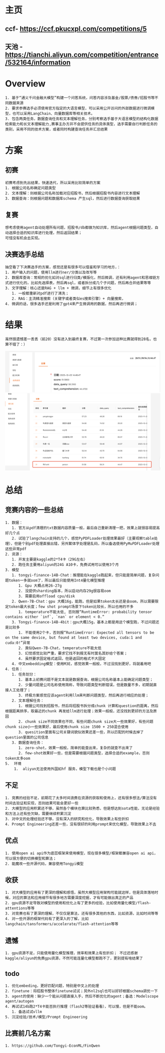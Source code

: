 # 主页 
## ccf- https://ccf.pkucxpl.com/competitions/5 
## 天池 - https://tianchi.aliyun.com/competition/entrance/532164/information

# Overview
    1. 基于“通义千问金融大模型”构建一个问答系统，问答内容涉及基金/股票/债券/招股书等不同数据来源
	2. 要求参赛选手必须使用官方指定的大语言模型，可以采用公开访问的外部数据进行微调模型，也可以采用LangChain、向量数据库等相关技术。
    3. 包含两类任务，数据查询任务和文本理解任务，分别考察选手基于大语言模型的结构化数据检索能力和长文本理解能力,赛事主办方并不会提供任务的具体类型，选手需要自行判断任务的类别，采用不同的技术方案，或者同时构建查询任务并汇总结果

# 方案
## 初赛
    初赛考虑到先出结果，快速迭代，所以采用比较简单的方案
    1. 根据公司名称确定问题类型
    2. 文本理解：则根据公司名称加载对应招股书，然后根据招股书内容进行文本理解
    3. 数据查询：则根据问题和数据库schema 产生sql，然后进行数据查询获取结果
## 复赛
    想考虑使用agent自动处理所有问题，招股书/db都做为知识库，然后agent根据问题类型，自动选择合适的知识库进行处理，然后返回结果；
    可惜没有机会去实现。
## 决赛选手总结
    抽空看了下决赛选手的方案，感觉还是有很多可以借鉴和学习的地方，：
    1. 用户输入的问题，使用llm进行ner/分类以及改写等
    2. 数据库查询：常规的优化如对sql进行归类/模版化，然后微调，还有利用agent和思维链方式进行优化的，比如先选择表，然后再sql，或者拆分成几个子问题，然后再合并结果等等
    3. 文字理解：核心还是RAG + llm + 微调，细节上有很多优化
       1. 一般都重新对pdf进行了清洗；
       2. RAG：主流精准搜索（关键字或者类似es搜索引擎）+ 向量搜索，
    4. 微调的话，很多选手还是利用了gpt4来产生微调用的数据，然后再进行微调；
   
# 结果
    虽然很遗憾差一丢丢（前20）没有进入到最终复赛，不过第一次参加这种比赛就得到28名，也算不错了：）
    
![比赛结果](assets/image.png)
![比赛结果](assets/image-1.png)
    
# 总结
## 竞赛内容的一些总结
    1. 数据：
       1. 官方从pdf清理的txt数据内容质量一般，最后自己重新清理一把，效果上就很容易提高好几个点
       2. 试验了langchain支持的几个，感觉PyPDFLoader处理效果最好（主要观察table处理），但是个别pdf处理直接出错，另外繁体字处理是乱码，所以备选使用PyMuPDFLoader处理这些异常pdf
    2. 资源：
       1. 开发主要是kaggle的2*T4卡（29G左右）
       2. 跑任务主要用aliyun的24G A10卡，免费试用可以使用3个月
    3. 模型
       1. tongyi-finance-14B-Chat：推理能在kaggle跑起来，但只能是简单问题，复杂问题token一多就oom了，所以最后只能使用Int4量化模型推理
          1. Gpu 大概占用26-27g
          2. 没提供sharding版本，所以启动内存29g很容易oom
          3. 需要启用offload cpu/disk
       2. Qwen-7B-Chat：gpu 大概16g，能跑，但是如果token太长还是会oom，所以需要限定token最大长度；few shot prompt场景下token比较长，所以也用的不多
          1. temperature不能太低, 否则报“RuntimeError: probability tensor contains either `inf`, `nan` or element < 0.”
       3. Tongyi-finance-14B-4bit：gpu大概15g，基本上都是用这个模型跑，不过问题还是比较多
          1. 不能使用2个卡，否则报“RuntimeError: Expected all tensors to be on the same device, but found at least two devices, cuda:1 and cuda:0!”异常
          2. 类似Qwen-7B-Chat，temperature不能太低
          3. 幻觉感觉比较严重，要求它找不到报无有时莫名其妙给个答案；
          4. 虽然要求固定格式返回，但是返回的格式不大固定
       4. 中文embedding模型：使用M3E，感觉效果一般般，不过没找到更好，将就着用吧
    4. 任务：
       1. 任务划分：
          1. 基本上初赛问题不是文本就是数据查询，根据公司名称基本上能确定问题类型；
          2. 少量问题是公司名称使用简称，导致问题类型判断错误，但是数量不多，初期就直接人工处理了；
          3. 终极方案感觉应该agent利用llm来判断问题类型，然后再进行相应的处理；
       2. 文本理解任务：
          1. 根据公司找到招股书，然后将招股书拆分成chunk 计算和question的距离，然后根据距离排序，取最近的chunk 再发给llm进行处理；效果一般般，还没找到更好的方法及原因
          2. chunk size不同效果也不同，有些问题chunk size大一些效果好，有些问题chunk size小一些效果好，最后使用chunk size 1500 + 250混合使用
          3. quesition里面有公司关键词貌似效果还差一些，所以匹配的时候去掉了question里面的公司信息
       3. 数据查询任务：
          1. zero-shot，效果一般般，简单的能查出来，复杂的就查不出来了
          2. few-shot效果好一些，但是需要根据问题类型，选择合适的example，否则token太多oom
    5.  环境
        1.  aliyun无法使用外国如hf 服务，模型下载也是个小问题

## 不足
    1. 竞赛的经验不足，前期花了太多时间浪费在资源的获取和使用上，还有很多想法/算法没有时间去验证和实现，否则结果可能会更好一些
    2. 大模型的应用积累还不够，虽然各个模块也算比较熟悉，但是想达到sota性能，无论是经验和方法上还有些欠缺，需要继续积累沉淀
    3. 对中文的处理经验还不够，没有深入的研究和优化，导致效果上有些折扣
    4. Prompt Engineering还差一些，没有很好的利用prompt来优化模型，导致效果上不去

## 优点
    1. 使用open ai api作为底层框架来使用模型，现在很多模型/框架都兼容open ai api，可以很方便的切换模型和算法；
    2. 能魔改一些开源代码，兼容使用Tongyi模型

## 收获
    1. 对大模型的应用有了更深的理解和感悟，虽然大模型应用架构可能就这样，但是具体落地时候，对应的算法和应用细节有很多地方需要深度挖掘，才有可能做出真正的产品
    2. gpu资源不足导致对模型的使用和优化上有了更多的经验，比如使用量化模型/flash-attentions等等
    3. 对竞赛也有了更深的理解，不仅仅是算法，还有很多其他的东西，比如资源，比如时间等等
    4. 对一些开源的框架代码有了更深入的了解，比如langchain/tansformers/accelerate/flash-attention等等

## 遗憾
    1. gpu资源不足，只能使用量化模型推理，效率和效果上有些折扣； 不过还感谢kaggle/aliyun的免费gpu资源，不然可能连量化模型都跑不了，更别提有啥结果了

## todo
    1. 优化embeding，更好匹配问题，特别是中文上的处理
    2. finetune：将招股书整体finetune试试；另外nl2sql也可以好好根据schema调优一下
    3. agent的使用：缺少一个能从问题直接入手，然后不断优化的agent；备选：Modelscope agent/autogen
    4. 再试试14b跑2*T4卡能否执行推理（flash2等验证看看），可以慢，但是不能oom。
       1. 备选试试vllm
    5. 沉淀经验/技术/模型/Prompt Engineering


## 比赛前几名方案
    1. https://github.com/Tongyi-EconML/FinQwen
